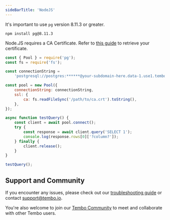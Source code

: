 ```yaml
---
sideBarTitle: 'NodeJS'
---
```


It's important to use `pg` version 8.11.3 or greater.

```shell title="shell"
npm install pg@8.11.3
```

Node.JS requires a CA Certificate. Refer to [this guide](/docs/product/cloud/security/sslmode) to retrieve your certificate.

```js title="app.js"
const { Pool } = require('pg');
const fs = require('fs');

const connectionString =
	'postgresql://postgres:******@your-subdomain-here.data-1.use1.tembo.io:5432/postgres';

const pool = new Pool({
	connectionString: connectionString,
	ssl: {
		ca: fs.readFileSync('/path/to/ca.crt').toString(),
	},
});

async function testQuery() {
	const client = await pool.connect();
	try {
		const response = await client.query('SELECT 1');
		console.log(response.rows[0]['?column?']);
	} finally {
		client.release();
	}
}

testQuery();
```

## Support and Community

If you encounter any issues, please check out our [troubleshooting guide](/docs/product/cloud/troubleshooting) or contact [support@tembo.io](mailto:support@tembo.io).

You're also welcome to join our [Tembo Community](https://join.slack.com/t/tembocommunity/shared_invite/zt-23o25qt91-AnZoC1jhLMLubwia4GeNGw) to meet and collaborate with other Tembo users.
